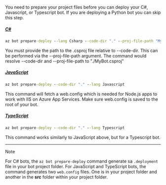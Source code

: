 
You need to prepare your project files before you can deploy your C#, Javascript, or Typescript bot. If you are deploying a Python bot you can skip this step.

<!-- **C# bots** -->
##### [C#](#tab/csharp)

```cmd
az bot prepare-deploy --lang Csharp --code-dir "." --proj-file-path "MyBot.csproj"
```

You must provide the path to the .csproj file relative to --code-dir. This can be performed via the --proj-file-path argument. The command would resolve --code-dir and --proj-file-path to "./MyBot.csproj"

<!-- **JavaScript bots** -->
##### [JavaScript](#tab/javascript)

```cmd
az bot prepare-deploy --code-dir "." --lang Javascript
```

This command will fetch a web.config which is needed for Node.js apps to work with IIS on Azure App Services. Make sure web.config is saved to the root of your bot.

<!-- **TypeScript bots** -->
##### [TypeScript](#tab/typescript)

```cmd
az bot prepare-deploy --code-dir "." --lang Typescript
```

This command works similarly to JavaScript above, but for a Typescript bot.

---

> [!NOTE]
>  For C# bots, the `az bot prepare-deploy` command generate sa `.deployment` file in your bot project folder.
> For JavaScript and TypeScript bots, the command generates two `web.config` files. One is in your project folder and another in the **src** folder within your project folder.
